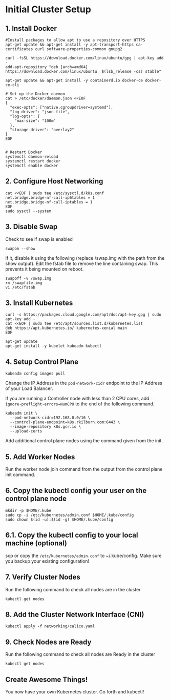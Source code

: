     
# Initial Cluster Setup

## 1. Install Docker

```
#Install packages to allow apt to use a repository over HTTPS
apt-get update && apt-get install -y apt-transport-https ca-certificates curl software-properties-common gnupg2

curl -fsSL https://download.docker.com/linux/ubuntu/gpg | apt-key add -
add-apt-repository "deb [arch=amd64] https://download.docker.com/linux/ubuntu  $(lsb_release -cs) stable"

apt-get update && apt-get install -y containerd.io docker-ce docker-ce-cli

# Set up the Docker daemon
cat > /etc/docker/daemon.json <<EOF
{
  "exec-opts": ["native.cgroupdriver=systemd"],
  "log-driver": "json-file",
  "log-opts": {
    "max-size": "100m"
  },
  "storage-driver": "overlay2"
}
EOF


# Restart Docker
systemctl daemon-reload
systemctl restart docker
systemctl enable docker

```
## 2. Configure Host Networking
```
cat <<EOF | sudo tee /etc/sysctl.d/k8s.conf
net.bridge.bridge-nf-call-ip6tables = 1
net.bridge.bridge-nf-call-iptables = 1
EOF
sudo sysctl --system
```

## 3. Disable Swap
Check to see if swap is enabled
```
swapon --show
```
If it, disable it using the following (replace /swap.img with the path from the show output). Edit the fstab file to remove the line containing swap. This prevents it being mounted on reboot.
```
swapoff -v /swap.img
rm /swapfile.img
vi /etc/fstab
```

## 3. Install Kubernetes
```
curl -s https://packages.cloud.google.com/apt/doc/apt-key.gpg | sudo apt-key add -
cat <<EOF | sudo tee /etc/apt/sources.list.d/kubernetes.list
deb https://apt.kubernetes.io/ kubernetes-xenial main
EOF

apt-get update
apt-get install -y kubelet kubeadm kubectl
```

## 4. Setup Control Plane

```
kubeadm config images pull
```

Change the IP Address in the `pod-network-cidr` endpoint to the IP Address of your Load Balancer. 

If you are running a Controller node with less than 2 CPU cores, add `--ignore-preflight-errors=NumCPU` to the end of the following command.

```
kubeadm init \
  --pod-network-cidr=192.168.0.0/16 \
  --control-plane-endpoint=k8s.rkilburn.com:6443 \
  --image-repository k8s.gcr.io \
  --upload-certs
```

Add additional control plane nodes using the command given from the init. 

## 5. Add Worker Nodes

Run the worker node join command from the output from the control plane init command. 

## 6. Copy the kubectl config your user on the control plane node

```
mkdir -p $HOME/.kube
sudo cp -i /etc/kubernetes/admin.conf $HOME/.kube/config
sudo chown $(id -u):$(id -g) $HOME/.kube/config
```

## 6.1. Copy the kubectl config to your local machine (optional)
scp or copy the ```/etc/kubernetes/admin.conf``` to ~/.kube/config. Make sure you backup your existing configuration!

## 7. Verify Cluster Nodes
Run the following command to check all nodes are in the cluster
```
kubectl get nodes
```

## 8. Add the Cluster Network Interface (CNI)

```
kubectl apply -f networking/calico.yaml
```

## 9. Check Nodes are Ready
Run the following command to check all nodes are Ready in the cluster
```
kubectl get nodes
```

## Create Awesome Things!
You now have your own Kubernetes cluster. Go forth and kubectl!